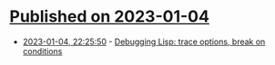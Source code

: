 # [Published on 2023-01-04](index.md)

* [2023-01-04, 22:25:50](https://news.ycombinator.com/item?id=34252796) - [Debugging Lisp: trace options, break on conditions](https://lisp-journey.gitlab.io/blog/debugging-lisp-trace-options-break-on-conditions/)
